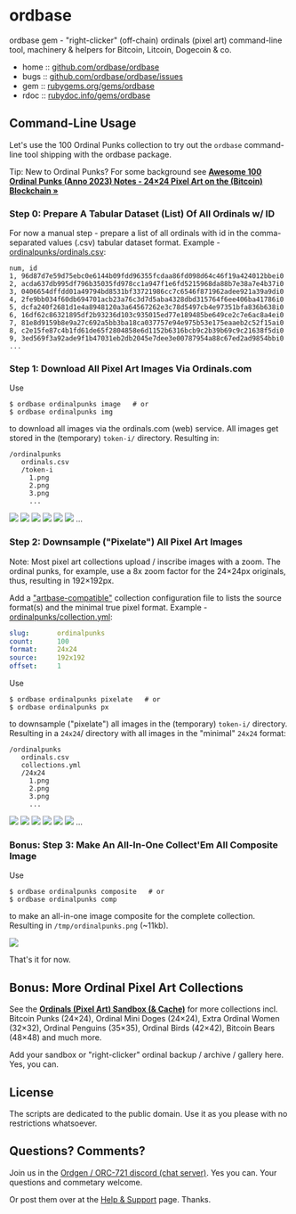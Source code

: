 # ordbase

ordbase gem - "right-clicker" (off-chain) ordinals (pixel art) command-line tool, machinery & helpers for Bitcoin, Litcoin, Dogecoin & co.


* home  :: [github.com/ordbase/ordbase](https://github.com/ordbase/ordbase)
* bugs  :: [github.com/ordbase/ordbase/issues](https://github.com/ordbase/ordbase/issues)
* gem   :: [rubygems.org/gems/ordbase](https://rubygems.org/gems/ordbase)
* rdoc  :: [rubydoc.info/gems/ordbase](http://rubydoc.info/gems/ordbase)



## Command-Line Usage

Let's use the 100 Ordinal Punks collection to try out the
`ordbase` command-line tool shipping with the ordbase package.

Tip: New to Ordinal Punks? For some background see [**Awesome 100 Ordinal Punks (Anno 2023) Notes - 24×24 Pixel Art on the (Bitcoin) Blockchain »**](https://github.com/ordinalpunks/awesome-ordinalpunks)



### Step 0:   Prepare A Tabular Dataset (List) Of All Ordinals w/ ID

For now a manual step - prepare a list of all ordinals with id in the comma-separated values (.csv) tabular dataset format.
Example - [ordinalpunks/ordinals.csv](https://github.com/ordbase/ordinals.sandbox/blob/master/ordinalpunks/ordinals.csv):

``` csv
num, id
1, 96d87d7e59d75ebc0e6144b09fdd96355fcdaa86fd098d64c46f19a424012bbei0
2, acda637db995df796b35035fd978cc1a947f1e6fd5215968da88b7e38a7e4b37i0
3, 0406654dffdd01a49794bd8531bf33721986cc7c6546f871962adee921a39a9di0
4, 2fe9bb034f60db694701acb23a76c3d7d5aba4328dbd315764f6ee406ba41786i0
5, dcfa240f2681d1e4a8948120a3a64567262e3c78d5497cb4e97351bfa836b638i0
6, 16df62c86321895df2b93236d103c935015ed77e189485be649ce2c7e6ac8a4ei0
7, 81e8d9159b8e9a27c692a5bb3ba18ca037757e94e975b53e175eaaeb2c52f15ai0
8, c2e15fe87c4b1fd61de65f2804858e6d1152b6316bcb9c2b39b69c9c21638f5di0
9, 3ed569f3a92ade9f1b47031eb2db2045e7dee3e00787954a88c67ed2ad9854bbi0
...
```


### Step 1:  Download All Pixel Art Images Via Ordinals.com

Use

```
$ ordbase ordinalpunks image   # or
$ ordbase ordinalpunks img
```

to download all images via the ordinals.com (web) service.
All images get stored in the (temporary) `token-i/` directory.
Resulting in:

```
/ordinalpunks
   ordinals.csv
   /token-i
     1.png
     2.png
     3.png
     ...
```

![](https://github.com/ordbase/ordbase/raw/master/ordbase/i/1.png)
![](https://github.com/ordbase/ordbase/raw/master/ordbase/i/2.png)
![](https://github.com/ordbase/ordbase/raw/master/ordbase/i/3.png)
![](https://github.com/ordbase/ordbase/raw/master/ordbase/i/4.png)
![](https://github.com/ordbase/ordbase/raw/master/ordbase/i/5.png)
![](https://github.com/ordbase/ordbase/raw/master/ordbase/i/6.png)
...




### Step 2:  Downsample ("Pixelate")  All Pixel Art Images

Note: Most pixel art collections upload / inscribe images with a zoom.
The ordinal punks, for example, use a 8x zoom factor for the 24×24px originals, thus,
resulting in 192×192px.


Add a ["artbase-compatible"](https://github.com/pixelartexchange/artbase) collection configuration file to lists the source format(s)
and the minimal true pixel format.
Example - [ordinalpunks/collection.yml](https://github.com/ordbase/ordinals.sandbox/blob/master/ordinalpunks/collection.yml):

``` yaml
slug:       ordinalpunks
count:      100
format:     24x24
source:     192x192
offset:     1
```

Use

```
$ ordbase ordinalpunks pixelate   # or
$ ordbase ordinalpunks px
```

to downsample ("pixelate") all images
in the (temporary) `token-i/` directory.
Resulting in a `24x24`/ directory with all images
in the "minimal" `24x24` format:

```
/ordinalpunks
   ordinals.csv
   collections.yml
   /24x24
     1.png
     2.png
     3.png
     ...
```

![](https://github.com/ordbase/ordinals.sandbox/raw/master/ordinalpunks/24x24/1.png)
![](https://github.com/ordbase/ordinals.sandbox/raw/master/ordinalpunks/24x24/2.png)
![](https://github.com/ordbase/ordinals.sandbox/raw/master/ordinalpunks/24x24/3.png)
![](https://github.com/ordbase/ordinals.sandbox/raw/master/ordinalpunks/24x24/4.png)
![](https://github.com/ordbase/ordinals.sandbox/raw/master/ordinalpunks/24x24/5.png)
![](https://github.com/ordbase/ordinals.sandbox/raw/master/ordinalpunks/24x24/6.png)
...



### Bonus: Step 3:  Make An All-In-One Collect'Em All Composite Image


Use

```
$ ordbase ordinalpunks composite   # or
$ ordbase ordinalpunks comp
```

to make an all-in-one image composite for the complete collection.
Resulting in `/tmp/ordinalpunks.png` (~11kb).


![](https://github.com/ordbase/ordinals.sandbox/raw/master/i/ordinalpunks.png)


That's it for now.




## Bonus:  More Ordinal Pixel Art Collections


See the [**Ordinals (Pixel Art) Sandbox (& Cache)**](https://github.com/ordbase/ordinals.sandbox)
for more collections incl. Bitcoin Punks (24×24), Ordinal Mini Doges (24×24),
Extra Ordinal Women (32×32), Ordinal Penguins (35×35),
Ordinal Birds (42×42), Bitcoin Bears (48×48) and much more.

Add your sandbox or "right-clicker" ordinal backup / archive / gallery here. Yes, you can.



## License

The scripts are dedicated to the public domain.
Use it as you please with no restrictions whatsoever.



## Questions? Comments?

Join us in the [Ordgen / ORC-721 discord (chat server)](https://discord.gg/dDhvHKjm2t). Yes you can.
Your questions and commetary welcome.


Or post them over at the [Help & Support](https://github.com/geraldb/help) page. Thanks.




